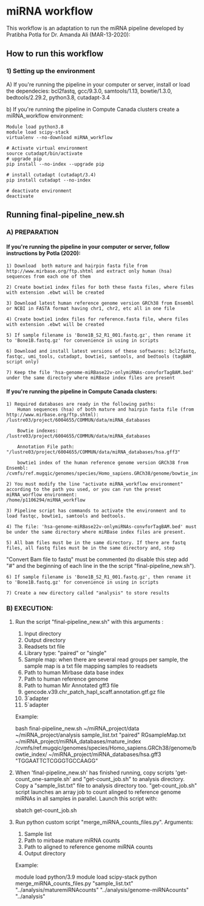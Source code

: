 # miRNA workflow

This workflow is an adaptation to run the miRNA pipeline developed by Pratibha Potla for Dr. Amanda Ali (MAR-13-2020):

## How to run this workflow

### 1) Setting up the environment

A) If you're running the pipeline in your computer or server, install or load the dependecies:
	bcl2fastq, gcc/9.3.0, samtools/1.13, bowtie/1.3.0, bedtools/2.29.2, python3.8, cutadapt-3.4

b) If you're running the pipeline in Compute Canada clusters create a miRNA_workflow environment:
      
	Module load python3.8
	module load scipy-stack
	virtualenv --no-download miRNA_workflow
      
	# Activate virtual environment
	source cutadapt/bin/activate
	# upgrade pip
	pip install --no-index --upgrade pip
	
	# install cutadapt (cutadapt/3.4)
	pip install cutadapt --no-index

	# deactivate environment
	deactivate


## Running final-pipeline_new.sh

### A) PREPARATION

#### If you're running the pipeline in your computer or server, follow instructions by Potla (2020):

	1) Download  both mature and hairpin fasta file from http://www.mirbase.org/ftp.shtml and extract only human (hsa) sequences from each one of them

	2) Create bowtie1 index files for both these fasta files, where files with extension .ebwt will be created

	3) Download latest human reference genome version GRCh38 from Ensembl or NCBI in FASTA format having chr1, chr2, etc all in one file

	4) Create bowtie1 index files for reference.fasta file, where files with extension .ebwt will be created

	5) If sample filename is 'Bone1B_S2_R1_001.fastq.gz', then rename it to 'Bone1B.fastq.gz' for convenience in using in scripts

	6) Download and install latest versions of these softwares: bcl2fastq, fastqc, umi_tools, cutadapt, bowtie1, samtools, and bedtools (tagBAM script only)

	7) Keep the file 'hsa-genome-miRBase22v-onlymiRNAs-convforTagBAM.bed' under the same directory where miRBase index files are present



#### If you're running the pipeline in Compute Canada clusters:

	1) Required databases are ready in the following paths:
		Human sequences (hsa) of both mature and hairpin fasta file (from http://www.mirbase.org/ftp.shtml): /lustre03/project/6004655/COMMUN/data/miRNA_databases
		
		Bowtie indexes: /lustre03/project/6004655/COMMUN/data/miRNA_databases

		Annotation File path: "/lustre03/project/6004655/COMMUN/data/miRNA_databases/hsa.gff3"
	
		bowtie1 index of the human reference genome version GRCh38 from Ensembl: /cvmfs/ref.mugqic/genomes/species/Homo_sapiens.GRCh38/genome/bowtie_index/
	
	2) You must modify the line "activate miRNA_workflow environment" according to the path you used, or you can run the preset miRNA_worflow environment:
	/home/p1106294/miRNA_workflow

	3) Pipeline script has commands to activate the environment and to load fastqc, bowtie1, samtools and bedtools.
	
	4) The file: 'hsa-genome-miRBase22v-onlymiRNAs-convforTagBAM.bed' must be under the same directory where miRBase index files are present.
	
	5) All bam files must be in the same directory. If there are fastq files, all fastq files must be in the same directory and, step
  "Convert Bam file to fastq" must be commented (to disable this step add "#" and the beginning of each line in the the script "final-pipeline_new.sh").
  
  	6) If sample filename is 'Bone1B_S2_R1_001.fastq.gz', then rename it to 'Bone1B.fastq.gz' for convenience in using in scripts

	7) Create a new directory called "analysis" to store results


### B) EXECUTION:

1. Run the script "final-pipeline_new.sh" with this arguments :

	1. Input directory
	2. Output directory
	3. Readsets txt file
	4. Library type: "paired"  or "single"
	5. Sample map: when there are several read groups per sample, the sample map is a txt file mapping samples to readsets
	6. Path to human Mirbase data base index
	7. Path to human reference genome
	8. Path to human Mir Annotated gff3 file
	9. gencode.v39.chr_patch_hapl_scaff.annotation.gtf.gz file
	10. 3`adapter
	11. 5`adapter


	Example:

	bash final-pipeline_new.sh ~/miRNA_project/data ~/miRNA_project/analysis sample_list.txt "paired" RGsampleMap.txt ~/miRNA_project/miRNA_databases/mature_index \
	/cvmfs/ref.mugqic/genomes/species/Homo_sapiens.GRCh38/genome/bowtie_index/ ~/miRNA_project/miRNA_databases/hsa.gff3 "TGGAATTCTCGGGTGCCAAGG"

2. When 'final-pipeline_new.sh' has finished running, copy scripts 'get-count_one-sample.sh' and "get-count_job.sh" to analysis directory. 
   Copy a "sample_list.txt" file to analysis directory too.
   "get-count_job.sh" script launches an array job to count alinged to reference genome miRNAs in all samples in parallel. Launch this script with:

    sbatch get-count_job.sh

3. Run python custom script "merge_miRNA_counts_files.py". Arguments:

	1. Sample list
	2. Path to mirbase mature miRNA counts
	3. Path to aligned to reference genome miRNA counts
	4. Output directory

	Example:

	module load python/3.9
	module load scipy-stack
	python merge_miRNA_counts_files.py "sample_list.txt" "../analysis/maturemiRNAcounts" "../analysis/genome-miRNAcounts" "../analysis"





   

   





